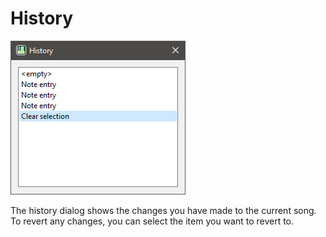 
# History

![history-dialog](img/history.png "The history dialog")

The history dialog shows the changes you have made to the current song. To revert
any changes, you can select the item you want to revert to.
